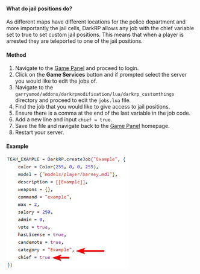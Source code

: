 #### What do jail positions do?
As different maps have different locations for the police department and more importantly the jail cells, DarkRP allows any job with the chief variable set to true to set custom jail positions. This means that when a player is arrested they are teleported to one of the jail positions.

#### Method
1. Navigate to the [Game Panel](https://hexane.gg) and proceed to login.
2. Click on the **Game Services** button and if prompted select the server you would like to edit the jobs of.
3. Navigate to the ``garrysmod/addons/darkrpmodification/lua/darkrp_customthings`` directory and proceed to edit the ``jobs.lua`` file.
4. Find the job that you would like to give access to jail positions.
5. Ensure there is a comma at the end of the last variable in the job code.
6. Add a new line and input ``chief = true``.
7. Save the file and navigate back to the [Game Panel](https://hexane.gg) homepage.
8. Restart your server.

#### Example
![](https://raw.githubusercontent.com/HexaneNetworks/help-assets/master/assets/png/jailpositions.png)
